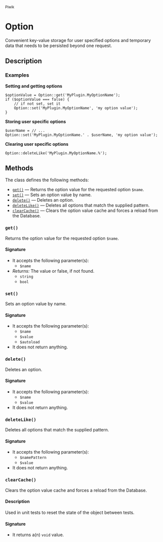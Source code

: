 <small>Piwik</small>

Option
======

Convenient key-value storage for user specified options and temporary data that needs to be persisted beyond one request.

Description
-----------

### Examples

**Setting and getting options**

    $optionValue = Option::get('MyPlugin.MyOptionName');
    if ($optionValue === false) {
        // if not set, set it
        Option::set('MyPlugin.MyOptionName', 'my option value');
    }

**Storing user specific options**

    $userName = // ...
    Option::set('MyPlugin.MyOptionName.' . $userName, 'my option value');

**Clearing user specific options**

    Option::deleteLike('MyPlugin.MyOptionName.%');


Methods
-------

The class defines the following methods:

- [`get()`](#get) &mdash; Returns the option value for the requested option `$name`.
- [`set()`](#set) &mdash; Sets an option value by name.
- [`delete()`](#delete) &mdash; Deletes an option.
- [`deleteLike()`](#deletelike) &mdash; Deletes all options that match the supplied pattern.
- [`clearCache()`](#clearcache) &mdash; Clears the option value cache and forces a reload from the Database.

<a name="get" id="get"></a>
### `get()`

Returns the option value for the requested option `$name`.

#### Signature

- It accepts the following parameter(s):
    - `$name`
- _Returns:_ The value or false, if not found.
    - `string`
    - `bool`

<a name="set" id="set"></a>
### `set()`

Sets an option value by name.

#### Signature

- It accepts the following parameter(s):
    - `$name`
    - `$value`
    - `$autoload`
- It does not return anything.

<a name="delete" id="delete"></a>
### `delete()`

Deletes an option.

#### Signature

- It accepts the following parameter(s):
    - `$name`
    - `$value`
- It does not return anything.

<a name="deletelike" id="deletelike"></a>
### `deleteLike()`

Deletes all options that match the supplied pattern.

#### Signature

- It accepts the following parameter(s):
    - `$namePattern`
    - `$value`
- It does not return anything.

<a name="clearcache" id="clearcache"></a>
### `clearCache()`

Clears the option value cache and forces a reload from the Database.

#### Description

Used in unit tests to reset the state of the object between tests.

#### Signature

- It returns a(n) `void` value.

